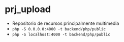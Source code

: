 # prj_upload

- Repositorio de recursos principalmente multimedia
- `php -S 0.0.0.0:4000 -t backend/php/public`
- `php -S localhost:4000 -t backend/php/public`
